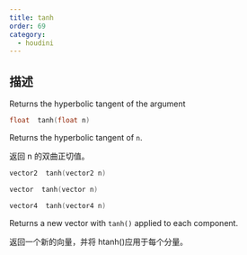 ```yaml
---
title: tanh
order: 69
category:
  - houdini
---
```

    
## 描述

Returns the hyperbolic tangent of the argument

```c
float  tanh(float n)
```

Returns the hyperbolic tangent of `n`.

返回 n 的双曲正切值。

```c
vector2  tanh(vector2 n)
```

```c
vector  tanh(vector n)
```

```c
vector4  tanh(vector4 n)
```

Returns a new vector with `tanh()` applied to each component.

返回一个新的向量，并将 htanh()应用于每个分量。
